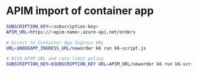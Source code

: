 APIM import of container app
============================

```sh
SUBSCRIPTION_KEY=<subscription-key>
APIM_URL=https://<apim-name>.azure-api.net/orders

# Direct to Container App Ingress URL
URL=$NODEAPP_INGRESS_URL/neworder k6 run k6-script.js

# With APIM URL and rate limit policy
SUBSCRIPTION_KEY=$SUBSCRIPTION_KEY URL=APIM_URL/neworder k6 run k6-script.js
```
